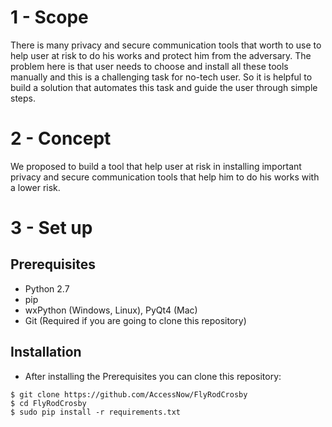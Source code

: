 # 1 - Scope
There is many privacy and secure communication tools that worth to use to help user at risk to do his works and protect him from the adversary. The problem here is that user needs to choose and install all these tools manually and this is a challenging task for no-tech user. So it is helpful to build a solution that automates this task and guide the user through simple steps.

# 2 - Concept
We proposed to build a tool that help user at risk in installing important privacy and secure communication tools that help him to do his works with a lower risk.

# 3 - Set up

## Prerequisites
- Python 2.7
- pip
- wxPython (Windows, Linux), PyQt4 (Mac)
- Git (Required if you are going to clone this repository)

## Installation
- After installing the Prerequisites you can clone this repository:
```
$ git clone https://github.com/AccessNow/FlyRodCrosby
$ cd FlyRodCrosby
$ sudo pip install -r requirements.txt 
```
